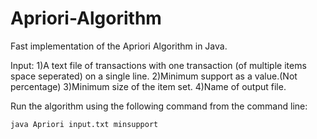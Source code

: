 # Apriori-Algorithm
Fast implementation of the Apriori Algorithm in Java.

Input:
1)A text file of transactions with one transaction (of multiple items space seperated) on a single line.
2)Minimum support as a value.(Not percentage)
3)Minimum size of the item set.
4)Name of output file.

Run the algorithm using the following command from the command line:

```
java Apriori input.txt minsupport  
```

